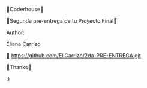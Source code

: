 🚀Coderhouse🚀

🔧Segunda pre-entrega de tu Proyecto Final🔧



Author:

Eliana Carrizo

📌 https://github.com/EliCarrizo/2da-PRE-ENTREGA.git

📢Thanks📢

:)
